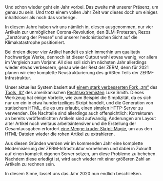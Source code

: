 Und schon wieder geht ein Jahr vorbei. Das zweite mit unserer Präsenz, um genau zu sein. Und trotz einem vollen Jahr Zeit war dieses doch um einiges inhaltsloser als noch das vorherige.

In diesem Jahre haben wir uns nämlich in, diesen ausgenommen, nur vier Artikeln zur unmöglichen Corona-Revolution, den BLM-Protesten, Rezos „Zerstörung der Presse“ und unserer hedonistischen Sicht auf die Klimakatastrophe positioniert.

Bei dreien dieser vier Artikel handelt es sich immerhin um qualitativ hochwertige Werke, dennoch ist dieser Output wohl etwas wenig, vor allem im Vergleich zum Vorjahr. All dies soll sich im nächsten Jahr allerdings wieder etwas verbessern, genau wie der Rest der ZERM, denn für 2021 planen wir eine komplette Neustrukturierung des größten Teils der ZERM-Infrastruktur.

Unser aktuelles System basiert auf [einem stark verbesserten Fork „zm“](https://github.com/chrissxYT/zm) des [Tools „lb“](https://github.com/LukeSmithxyz/lb) des amerikanischen [Rechtsextremisten](https://youtu.be/FQCwYAhZnQg?t=538) Luke Smith. Dieses Werkzeug hat einige Vorteile, wie zum Beispiel die Simplizität, da es sich nur um ein in etwa hundertzeiliges Skript handelt, und die Generation von statischem HTML, die es uns erlaubt, einen simplen HTTP-Server zu verwenden. Die Nachteile sind allerdings auch offensichtlich: Korrekturen an bereits veröffentlichten Artikeln sind aufwändig, Änderungen am Layout alter Artikel noch weitaus arbeitsintensiver und die Erstellung der Gesamtausgaben erfordert [eine Menge kruder Skript-Magie](https://github.com/chrissxYT/zerm2pdf/blob/master/zerm2pdf#L31-L56), um aus den HTML-Dateien wieder die rohen Artikel zu extrahieren.

Aus diesen Gründen werden wir im kommenden Jahr eine komplette Modernisierung der ZERM-Infrastruktur vornehmen und dabei in Zukunft auf einen komplett eigenen Server setzen, um diese Probleme zu beheben. Nachdem diese erledigt ist, wird auch wieder mit einer größeren Zahl an Artikeln zu rechnen sein.

In diesem Sinne, lasset uns das Jahr 2020 nun endlich beschließen.
